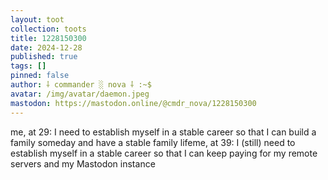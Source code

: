 ```yaml
---
layout: toot
collection: toots
title: 1228150300
date: 2024-12-28
published: true
tags: []
pinned: false
author: ⸸ commander ░ nova ⸸ :~$
avatar: /img/avatar/daemon.jpeg
mastodon: https://mastodon.online/@cmdr_nova/1228150300
---
```


me, at 29: I need to establish myself in a stable career so that I can build a family someday and have a stable family lifeme, at 39: I (still) need to establish myself in a stable career so that I can keep paying for my remote servers and my Mastodon instance

